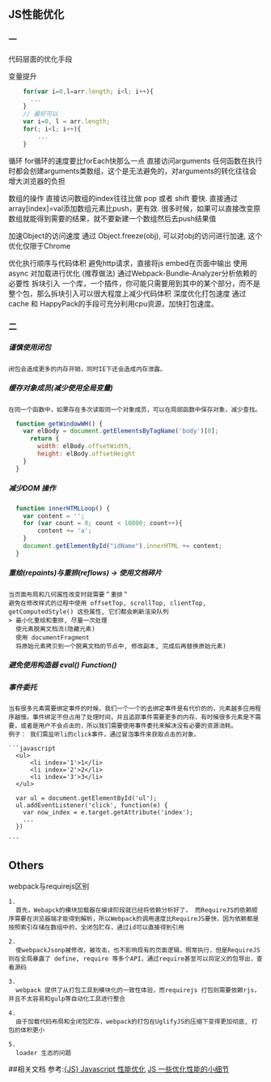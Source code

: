 ## JS性能优化

### 一
代码层面的优化手段

  变量提升
```javascript
    for(var i=0,l=arr.length; i<l; i++){
      ...
    }
    // 最好可以
    var i=0, l = arr.length;
    for(; i<l; i++){
        ...
    }
```
  循环
    for循环的速度要比forEach快那么一点
  直接访问arguments
    任何函数在执行时都会创建arguments类数组，这个是无法避免的，对arguments的转化往往会增大浏览器的负担

  数组的操作
    直接访问数组的index往往比做 pop 或者 shift 要快.
    直接通过array[index]=val添加数组元素比push，更有效.
    很多时候，如果可以直接改变原数组就能得到需要的结果，就不要新建一个数组然后去push结果值

  加速Object的访问速度
    通过 Object.freeze(obj), 可以对obj的访问进行加速, 这个优化仅限于Chrome

  优化执行顺序与代码体积
    避免http请求，直接将js embed在页面中输出
    使用 async 对加载进行优化 (推荐做法)
    通过Webpack-Bundle-Analyzer分析依赖的必要性
    拆块引入
        一个库，一个插件，你可能只需要用到其中的某个部分，而不是整个包，那么拆块引入可以很大程度上减少代码体积
    深度优化打包速度
        通过cache 和 HappyPack的手段可充分利用cpu资源，加快打包速度。


### 二
  ##### 谨慎使用闭包
    闭包会造成更多的内存开销，同时IE下还会造成内存泄露。

  ##### 缓存对象成员(减少使用全局变量)
    在同一个函数中，如果存在多次读取同一个对象成员，可以在局部函数中保存对象，减少查找。
  ```javascript
    function getWindowWH() {
      var elBody = document.getElementsByTagName('body')[0];
        return {
          width: elBody.offsetWidth,
          height: elBody.offsetHeight
      }
    }
  ```

  ##### 减少DOM 操作
  ```javascript
    function innerHTMLLoop() {
      var content = '';
      for (var count = 0; count < 10000; count++){
          content += 'a';
      }
      document.getElementById("idName").innerHTML += content;     
    }

  ```
  ##### 重绘(repaints)与重排(reflows) -> 使用文档碎片
    当页面布局和几何属性改变时就需要＂重排＂
    避免在修改样式的过程中使用 offsetTop, scrollTop, clientTop, getComputedStyle() 这些属性, 它们都会刷新渲染队列
    > 最小化重绘和重排, 尽量一次处理
      使元素脱离文档流(隐藏元素)
      使用 documentFragment
      将原始元素拷贝到一个脱离文档的节点中, 修改副本, 完成后再替换原始元素)

  ##### 避免使用构造器 eval() Function()

  ##### 事件委托
    当有很多元素需要绑定事件的时候，我们一个一个的去绑定事件是有代价的的，元素越多应用程序越慢。事件绑定不但占用了处理时间，并且追踪事件需要更多的内存，有时候很多元素是不需要，或者是用户不会点击的，所以我们需要使用事件委托来解决没有必要的资源消耗。
    例子： 我们需监听li的click事件，通过冒泡事件来获取点击的对象。

    ```javascript
      <ul>
          <li index='1'>1</li>
          <li index='2'>2</li>
          <li index='3'>3</li>
      </ul>

      var ul = document.getElementById('ul');
      ul.addEventListener('click', function(e) {
        var now_index = e.target.getAttribute('index');
        ...
      })

    ```


## Others

  webpack与requirejs区别

    1. 
      首先，Webapck的模块加载器在编译阶段就已经将依赖分析好了， 而RequireJS的依赖顺序需要在浏览器端才能得到解析，所以Webpack的调用速度比RequireJS要快，因为依赖都是按照索引存储在数组中的，全闭包贮存，通过id可以直接得到引用

    2.
      使webpackJsonp被修改，被攻击，也不影响现有的页面逻辑，照常执行，但是RequireJS 则在全局暴露了 define, require 等多个API，通过require甚至可以将定义的包导出，查看源码

    3.
      webpack 提供了从打包工具到模块化的一致性体验，而requirejs 打包则需要依赖rjs，并且不太容易和gulp等自动化工具进行整合

    4.
      由于加载代码布局和全闭包贮存，webpack的打包在UglifyJS的压缩下变得更加彻底, 打包的体积更小

    5.  
      loader 生态的问题






##相关文档
参考:[{JS} Javascript 性能优化](https://yj1028.me/article/%7BJS%7D%20Javascript%20%E6%80%A7%E8%83%BD%E4%BC%98%E5%8C%96.html?t=1508304605465)
[JS 一些优化性能的小细节](https://juejin.im/post/58fdcdc31b69e60058a29444)
